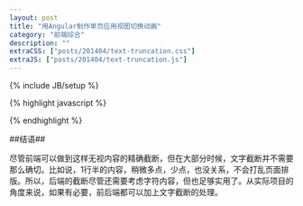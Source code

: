 ```yaml
---
layout: post
title: "用Angular制作单页应用视图切换动画"
category: "前端综合"
description: ""
extraCSS: ["posts/201404/text-truncation.css"]
extraJS: ["posts/201404/text-truncation.js"]
---
```

{% include JB/setup %}

{% highlight javascript %}

{% endhighlight %}

##结语##

尽管前端可以做到这样无视内容的精确截断，但在大部分时候，文字截断并不需要那么确切。比如说，1行半的内容，稍微多点，少点，也没关系，不会打乱页面排版。所以，后端的截断尽管还需要考虑字符内容，但也足够实用了。从实际项目的角度来说，如果有必要，前后端都可以加上文字截断的处理。

[img_css_truncation_one]: {{POSTS_IMG_PATH}}/201404/css_truncation_one.png "css截断-单行定宽"

[维基百科上对等宽字体的解释]: http://zh.wikipedia.org/wiki/%E7%AD%89%E5%AE%BD%E5%AD%97%E4%BD%93 "等宽字体 - 维基百科"
